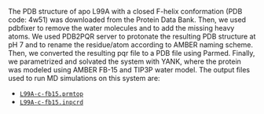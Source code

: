 The PDB structure of apo L99A with a closed F-helix conformation (PDB code: 4w51) was downloaded from the Protein Data Bank. Then, we used pdbfixer to remove the water molecules and to add the missing heavy atoms. We used PDB2PQR server to protonate the resulting PDB structure at pH 7 and to rename the residue/atom according to AMBER naming scheme. Then, we converted the resulting pqr file to a PDB file using Parmed. Finally, we parametrized and solvated the system with YANK, where the protein was modeled using AMBER FB-15 and TIP3P water model. The output files used to run MD simulations on this system are:

- [`L99A-c-fb15.prmtop`](L99A-c-fb15.prmtop)
- [`L99A-c-fb15.inpcrd`](L99A-c-fb15.inpcrd)

